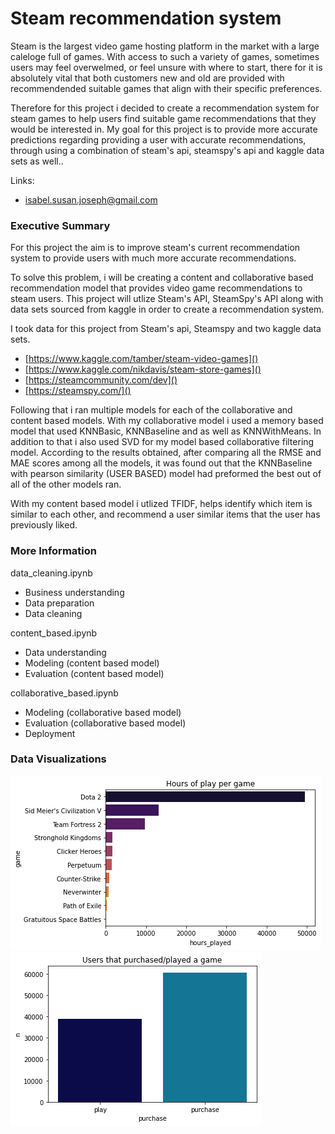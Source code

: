 # Steam recommendation system

Steam is the largest video game hosting platform in the market with a large caleloge full of games. With access to such a variety of games, sometimes users may feel overwelmed, or feel unsure with where to start, there for it is absolutely vital that both customers new and old are provided with recommendended suitable games that align with their specific preferences. 

Therefore for this project i decided to create a recommendation system for steam games to help users find suitable game recommendations that they would be interested in. My goal for this project is to provide more accurate predictions regarding providing a user with accurate recommendations, through using a combination of steam's api, steamspy's api and kaggle data sets as well..

Links:
* [isabel.susan.joseph@gmail.com]()


### Executive Summary

For this project the aim is to improve steam's current recommendation system to provide users with much more accurate recommendations.

To solve this problem, i will be creating a content and collaborative based recommendation model that provides video game recommendations to steam users. This project will utlize Steam's API, SteamSpy's API along with data sets sourced from kaggle in order to create a recommendation system.

I took data for this project from Steam's api, Steamspy and two kaggle data sets.
* [https://www.kaggle.com/tamber/steam-video-games]()
* [https://www.kaggle.com/nikdavis/steam-store-games]()
* [https://steamcommunity.com/dev]()
* [https://steamspy.com/]()


Following that i ran multiple models for each of the collaborative and content based models. With my collaborative model i used a memory based model that used KNNBasic, KNNBaseline and as well as KNNWithMeans. In addition to that i also used SVD for my model based collaborative filtering model. According to the results obtained, after comparing all the RMSE and MAE scores among all the models, it was found out that the KNNBaseline with pearson similarity (USER BASED) model had preformed the best out of all of the other models ran. 

With my content based model i utlized TFIDF, helps identify which item is similar to each other, and  recommend a user similar items that the user has previously liked.
 




### More Information


data_cleaning.ipynb
* Business understanding
* Data preparation
* Data cleaning

content_based.ipynb
* Data understanding
* Modeling (content based model)
* Evaluation (content based model)

collaborative_based.ipynb
* Modeling (collaborative based model)
* Evaluation (collaborative based model)
* Deployment

### Data Visualizations

![Everyone Likes a Pairplot](figures/hours_of_play_graph.png)
![Everyone Likes a Pairplot](figures/purchase_play_graph.png)
